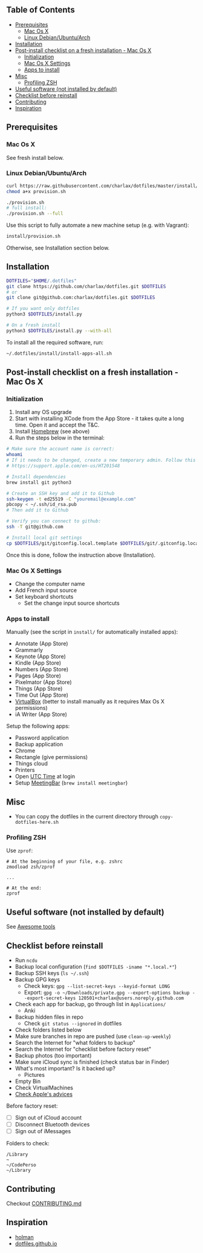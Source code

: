 <!-- START doctoc generated TOC please keep comment here to allow auto update -->
<!-- DON'T EDIT THIS SECTION, INSTEAD RE-RUN doctoc TO UPDATE -->
## Table of Contents

- [Prerequisites](#prerequisites)
  - [Mac Os X](#mac-os-x)
  - [Linux Debian/Ubuntu/Arch](#linux-debianubuntuarch)
- [Installation](#installation)
- [Post-install checklist on a fresh installation - Mac Os X](#post-install-checklist-on-a-fresh-installation---mac-os-x)
  - [Initialization](#initialization)
  - [Mac Os X Settings](#mac-os-x-settings)
  - [Apps to install](#apps-to-install)
- [Misc](#misc)
  - [Profiling ZSH](#profiling-zsh)
- [Useful software (not installed by default)](#useful-software-not-installed-by-default)
- [Checklist before reinstall](#checklist-before-reinstall)
- [Contributing](#contributing)
- [Inspiration](#inspiration)

<!-- END doctoc generated TOC please keep comment here to allow auto update -->

## Prerequisites

### Mac Os X

See fresh install below.

### Linux Debian/Ubuntu/Arch

```bash
curl https://raw.githubusercontent.com/charlax/dotfiles/master/install/provision.sh -o ./provision.sh
chmod a+x provision.sh

./provision.sh
# full install:
./provision.sh --full
```

Use this script to fully automate a new machine setup (e.g. with Vagrant):

```bash
install/provision.sh
```

Otherwise, see Installation section below.

## Installation

```bash
DOTFILES="$HOME/.dotfiles"
git clone https://github.com/charlax/dotfiles.git $DOTFILES
# or
git clone git@github.com:charlax/dotfiles.git $DOTFILES

# If you want only dotfiles
python3 $DOTFILES/install.py

# On a fresh install
python3 $DOTFILES/install.py --with-all
```

To install all the required software, run:

```bash
~/.dotfiles/install/install-apps-all.sh
```

## Post-install checklist on a fresh installation - Mac Os X

### Initialization

1. Install any OS upgrade
2. Start with installing XCode from the App Store - it takes quite a long time. Open it and accept the T&C.
3. Install [Homebrew](https://brew.sh/) (see above)
4. Run the steps below in the terminal:

```bash
# Make sure the account name is correct:
whoami
# If it needs to be changed, create a new temporary admin. Follow this guide:
# https://support.apple.com/en-us/HT201548

# Install dependencies
brew install git python3

# Create an SSH key and add it to Github
ssh-keygen -t ed25519 -C "youremail@example.com"
pbcopy < ~/.ssh/id_rsa.pub
# Then add it to Github

# Verify you can connect to github:
ssh -T git@github.com

# Install local git settings
cp $DOTFILES/git/gitconfig.local.template $DOTFILES/git/.gitconfig.local
```

Once this is done, follow the instruction above (Installation).

### Mac Os X Settings

- Change the computer name
- Add French input source
- Set keyboard shortcuts
  - Set the change input source shortcuts

### Apps to install

Manually (see the script in `install/` for automatically installed apps):

- Annotate (App Store)
- Grammarly
- Keynote (App Store)
- Kindle (App Store)
- Numbers (App Store)
- Pages (App Store)
- Pixelmator (App Store)
- Things (App Store)
- Time Out (App Store)
- [VirtualBox](https://www.virtualbox.org/wiki/Downloads) (better to install manually as it requires Max Os X permissions)
- iA Writer (App Store)

Setup the following apps:

- Password application
- Backup application
- Chrome
- Rectangle (give permissions)
- Things cloud
- Printers
- Open [UTC Time](https://apps.apple.com/us/app/utc-time/id1538245904?mt=12) at login
- Setup [MeetingBar](https://github.com/leits/MeetingBar) (`brew install meetingbar`)

## Misc

- You can copy the dotfiles in the current directory through `copy-dotfiles-here.sh`

### Profiling ZSH

Use `zprof`:

```
# At the beginning of your file, e.g. zshrc
zmodload zsh/zprof

...

# At the end:
zprof
```

## Useful software (not installed by default)

See [Awesome tools](./doc/awesome-tools.md)

## Checklist before reinstall

- Run `ncdu`
- Backup local configuration (`find $DOTFILES -iname "*.local.*"`)
- Backup SSH keys (`ls ~/.ssh`)
- Backup GPG keys
  - Check keys: `gpg --list-secret-keys --keyid-format LONG`
  - Export: `gpg -o ~/Downloads/private.gpg --export-options backup --export-secret-keys 120501+charlax@users.noreply.github.com`
- Check each app for backup, go through list in `Applications/`
  - Anki
- Backup hidden files in repo
  - Check `git status --ignored` in dotfiles
- Check folders listed below
- Make sure branches in repo are pushed (use `clean-up-weekly`)
- Search the Internet for "what folders to backup"
- Search the Internet for "checklist before factory reset"
- Backup photos (too important)
- Make sure iCloud sync is finished (check status bar in Finder)
- What's most important? Is it backed up?
  - Pictures
- Empty Bin
- Check VirtualMachines
- [Check Apple's advices](https://support.apple.com/en-us/HT201065)

Before factory reset:

- [ ] Sign out of iCloud account
- [ ] Disconnect Bluetooth devices
- [ ] Sign out of iMessages

Folders to check:

```text
/Library
~
~/CodePerso
~/Library
```

## Contributing

Checkout [CONTRIBUTING.md](./CONTRIBUTING.md)

## Inspiration

- [holman](https://github.com/holman/dotfiles)
- [dotfiles.github.io](https://dotfiles.github.io/inspiration/)
